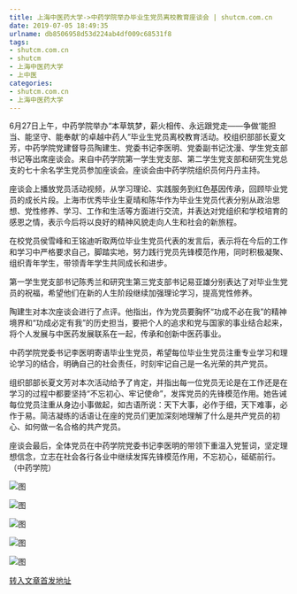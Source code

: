 ```yaml
---
title: 上海中医药大学->中药学院举办毕业生党员离校教育座谈会 | shutcm.com.cn
date: 2019-07-05 18:49:35
urlname: db8506958d53d224ab4df009c68531f8
tags: 
- shutcm.com.cn
- shutcm
- 上海中医药大学
- 上中医
categories:
- shutcm.com.cn
- 上海中医药大学
---
```



6月27日上午，中药学院举办“本草筑梦，薪火相传、永远跟党走——争做‘能担当、能坚守、能奉献’的卓越中药人”毕业生党员离校教育活动。校组织部部长夏文芳，中药学院党建督导员陶建生、党委书记李医明、党委副书记沈漫、学生党支部书记等出席座谈会。来自中药学院第一学生党支部、第二学生党支部和研究生党总支的七十余名学生党员参加座谈会。座谈会由中药学院组织员何丹丹主持。

座谈会上播放党员活动视频，从学习理论、实践服务到红色基因传承，回顾毕业党员的成长片段。上海市优秀毕业生夏晴和陈华作为毕业生党员代表分别从政治思想、党性修养、学习、工作和生活等方面进行交流，并表达对党组织和学校培育的感恩之情，表示今后将以良好的精神风貌走向人生和社会的新旅程。

在校党员侯雪峰和王铭迪听取两位毕业生党员代表的发言后，表示将在今后的工作和学习中严格要求自己，脚踏实地，努力践行党员先锋模范作用，同时积极凝聚、组织青年学生，带领青年学生共同成长和进步。

第一学生党支部书记陈秀兰和研究生第三党支部书记易亚雄分别表达了对毕业生党员的祝福，希望他们在新的人生阶段继续加强理论学习，提高党性修养。

陶建生对本次座谈会进行了点评。他指出，作为党员要胸怀“功成不必在我”的精神境界和“功成必定有我”的历史担当，要把个人的追求和党与国家的事业结合起来，将个人发展与中医药发展联系在一起，传承和创新中医药事业。

中药学院党委书记李医明寄语毕业生党员，希望每位毕业生党员注重专业学习和理论学习的结合，明确自己的社会责任，时刻牢记自己是一名光荣的共产党员。

组织部部长夏文芳对本次活动给予了肯定，并指出每一位党员无论是在工作还是在学习的过程中都要坚持“不忘初心、牢记使命”，发挥党员的先锋模范作用。她告诫每位党员注重从身边小事做起，如古语所说：天下大事，必作于细，天下难事，必作于易。简洁凝练的话语让在座的党员们更加深刻地理解了什么是共产党员的初心、如何做一名合格的共产党员。

座谈会最后，全体党员在中药学院党委书记李医明的带领下重温入党誓词，坚定理想信念，立志在社会各行各业中继续发挥先锋模范作用，不忘初心，砥砺前行。（中药学院）



![图](http://www.shutcm.edu.cn/_upload/article/images/7f/8d/e161bf00439085d1938e4db44be1/7c5d632c-e5ab-4ac6-aa04-587980ca9a45.jpg)

![图](http://www.shutcm.edu.cn/_upload/article/images/7f/8d/e161bf00439085d1938e4db44be1/083cd1f4-ea5c-4d1d-8b03-6df37c1f5777.jpg)

![图](http://www.shutcm.edu.cn/_upload/article/images/7f/8d/e161bf00439085d1938e4db44be1/5526d7ce-8228-4885-8526-ceb92159b74a.jpg)

![图](http://www.shutcm.edu.cn/_upload/article/images/7f/8d/e161bf00439085d1938e4db44be1/40ea3627-2e64-49c1-89bc-fc4d9c132509.jpg)

![图](http://www.shutcm.edu.cn/_upload/article/images/7f/8d/e161bf00439085d1938e4db44be1/592bb0a8-5c79-4b21-9fd3-20e4bd01e51a.jpg)

[转入文章首发地址](http://www.shutcm.edu.cn/2019/0705/c973a111653/page.htm)